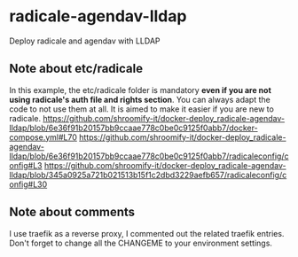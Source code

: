 # radicale-agendav-lldap
Deploy radicale and agendav with LLDAP

## Note about etc/radicale
In this example, the etc/radicale folder is mandatory **even if you are not using radicale's auth file and rights section**. You can always adapt the code to not use them at all. It is aimed to make it easier if you are new to radicale.
https://github.com/shroomify-it/docker-deploy_radicale-agendav-lldap/blob/6e36f91b20157bb9ccaae778c0be0c9125f0abb7/docker-compose.yml#L70 
https://github.com/shroomify-it/docker-deploy_radicale-agendav-lldap/blob/6e36f91b20157bb9ccaae778c0be0c9125f0abb7/radicaleconfig/config#L3
https://github.com/shroomify-it/docker-deploy_radicale-agendav-lldap/blob/345a0925a721b021513b15f1c2dbd3229aefb657/radicaleconfig/config#L30

## Note about comments
I use traefik as a reverse proxy, I commented out the related traefik entries.
Don't forget to change all the CHANGEME to your environment settings.
